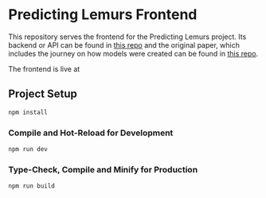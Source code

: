 # Predicting Lemurs Frontend

This repository serves the frontend for the Predicting Lemurs project. Its backend or API can be found in [this repo](https://github.com/khushaal-nandwani/predicting-lemurs-api) and the original paper, which includes the journey on how models were created can be found in [this repo](https://github.com/khushaal-nandwani/predicting-lemurs).

The frontend is live at 

## Project Setup

```sh
npm install
```

### Compile and Hot-Reload for Development

```sh
npm run dev
```

### Type-Check, Compile and Minify for Production

```sh
npm run build
```
